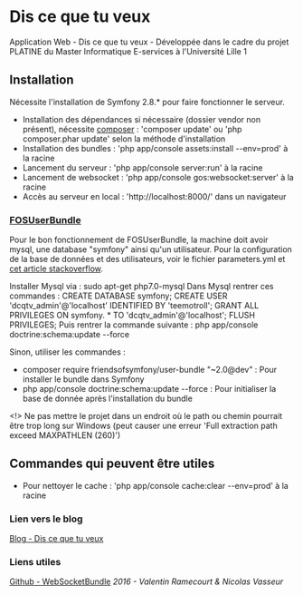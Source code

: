 # Dis ce que tu veux
Application Web - Dis ce que tu veux - Développée dans le cadre du projet PLATINE du Master Informatique E-services à l'Université Lille 1

## Installation
Nécessite l'installation de Symfony 2.8.* pour faire fonctionner le serveur.   
- Installation des dépendances si nécessaire (dossier vendor non présent), nécessite [composer](https://getcomposer.org/download/)  : 'composer update' ou 'php composer.phar update' selon la méthode d'installation  
- Installation des bundles : 'php app/console assets:install --env=prod' à la racine
- Lancement du serveur : 'php app/console server:run' à la racine  
- Lancement de websocket : 'php app/console gos:websocket:server' à la racine
- Accès au serveur en local : 'http://localhost:8000/' dans un navigateur

### [FOSUserBundle](http://symfony.com/doc/current/bundles/FOSUserBundle/index.html)

Pour le bon fonctionnement de FOSUserBundle, la machine doit avoir mysql, une database "symfony" ainsi qu'un utilisateur.
Pour la configuration de la base de données et des utilisateurs, voir le fichier parameters.yml et [cet article stackoverflow](http://stackoverflow.com/questions/30594962/sqlstatehy000-1045-access-denied-for-user-rootlocalhost-using-password).

Installer Mysql via : sudo apt-get php7.0-mysql
Dans Mysql rentrer ces commandes :
CREATE DATABASE symfony;
CREATE USER 'dcqtv_admin'@'localhost' IDENTIFIED BY 'teemotroll';
GRANT ALL PRIVILEGES ON symfony. * TO 'dcqtv_admin'@'localhost';
FLUSH PRIVILEGES;
Puis rentrer la commande suivante : php app/console doctrine:schema:update --force

Sinon, utiliser les commandes :
- composer require friendsofsymfony/user-bundle "~2.0@dev" : Pour installer le bundle dans Symfony
- php app/console doctrine:schema:update --force : Pour initialiser la base de donnée après l'installation du bundle

<!> Ne pas mettre le projet dans un endroit où le path ou chemin pourrait être trop long sur Windows (peut causer une erreur 'Full extraction path exceed MAXPATHLEN (260)')

## Commandes qui peuvent être utiles

- Pour nettoyer le cache : 'php app/console cache:clear --env=prod' à la racine


### Lien vers le blog
[Blog - Dis ce que tu veux](https://discequetuveux.wordpress.com/)

### Liens utiles
[Github - WebSocketBundle](https://github.com/GeniusesOfSymfony/WebSocketBundle)
_2016 - Valentin Ramecourt & Nicolas Vasseur_
